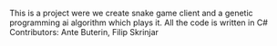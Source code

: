 This is a project were we create snake game client and a genetic programming ai algorithm which plays it.
All the code is written in C#
Contributors: Ante Buterin, Filip Skrinjar
